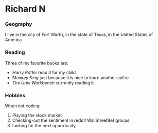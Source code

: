 # Richard N

### Geography

I live in the city of Fort Worth, in the state of Texas, in the United States of America

### Reading

Three of my favorite books are:
- *Harry Potter* read it for my child
- *Monkey King* just because it is nice to learn another cultre
- *The Unix Workbench* currently reading it.

### Hobbies

When not coding:
1. Playing the stock market
2. Checking-out the sentiment in reddit WallStreetBet groups
3. looking for the next opportunity
